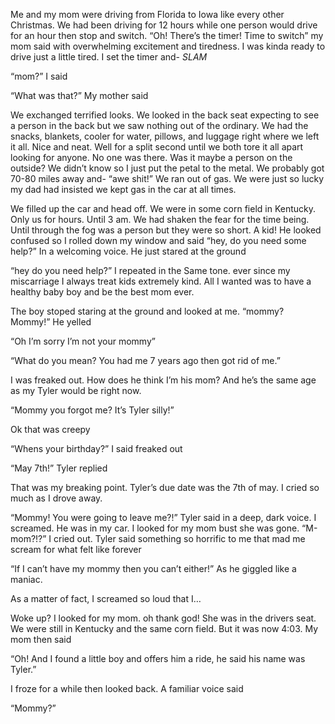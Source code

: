 Me and my mom were driving from Florida to Iowa like every other Christmas. We had been driving for 12 hours while one person would drive for an hour then stop and switch. “Oh! There’s the timer! Time to switch” my mom said with overwhelming excitement and tiredness. I was kinda ready to drive just a little tired. I set the timer and- *SLAM*

“mom?” I said

“What was that?” My mother said

We exchanged terrified looks. We looked in the back seat expecting to see a person in the back but we saw nothing out of the ordinary. We had the snacks, blankets, cooler for water, pillows, and luggage right where we left it all. Nice and neat. Well for a split second until we both tore it all apart looking for anyone. No one was there. Was it maybe a person on the outside? We didn’t know so I just put the petal to the metal. We probably got 70-80 miles away and- “awe shit!” We ran out of gas. We were just so lucky my dad had insisted we kept gas in the car at all times.

We filled up the car and head off. We were in some corn field in Kentucky. Only us for hours. Until 3 am. We had shaken the fear for the time being. Until through the fog was a person but they were so short. A kid! He looked confused so I rolled down my window and said “hey, do you need some help?” In a welcoming voice. He just stared at the ground

“hey do you need help?” I repeated in the Same tone. ever since my miscarriage I always treat kids extremely kind. All I wanted was to have a healthy baby boy and be the best mom ever.

The boy stoped staring at the ground and looked at me. “mommy? Mommy!” He yelled

“Oh I’m sorry I’m not your mommy”

“What do you mean? You had me 7 years ago then got rid of me.”

I was freaked out. How does he think I’m his mom? And he’s the same age as my Tyler would be right now.

“Mommy you forgot me? It’s Tyler silly!”

Ok that was creepy

“Whens your birthday?” I said freaked out

“May 7th!” Tyler replied 

That was my breaking point. Tyler’s due date was the 7th of may. I cried so much as I drove away.

“Mommy! You were going to leave me?!” Tyler said in a deep, dark voice. I screamed. He was in my car. I looked for my mom bust she was gone. “M-mom?!?” I cried out. Tyler said something so horrific to me that mad me scream for what felt like forever 

“If I can’t have my mommy then you can’t either!” As he giggled like a maniac.

As a matter of fact, I screamed so loud that I…


Woke up? I looked for my mom. oh thank god! She was in the drivers seat. We were still in Kentucky and the same corn field. But it was now 4:03. My mom then said 

“Oh! And I found a little boy and offers him a ride, he said his name was Tyler.”

I froze for a while then looked back. A familiar voice said 

“Mommy?”